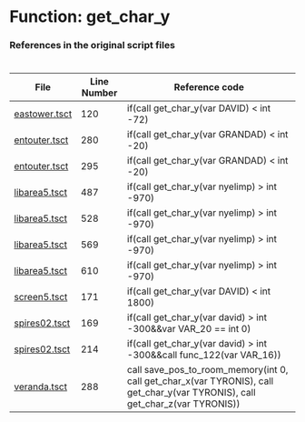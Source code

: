 # Function: get_char_y
### References in the original script files

#

| File | Line Number | Reference code |
| --- | --- | --- |
| [eastower.tsct](../../../out/eastower.tsct#L120) | 120 | if(call get_char_y(var DAVID) < int -72) |
| [entouter.tsct](../../../out/entouter.tsct#L280) | 280 | if(call get_char_y(var GRANDAD) < int -20) |
| [entouter.tsct](../../../out/entouter.tsct#L295) | 295 | if(call get_char_y(var GRANDAD) < int -20) |
| [libarea5.tsct](../../../out/libarea5.tsct#L487) | 487 | if(call get_char_y(var nyelimp) > int -970) |
| [libarea5.tsct](../../../out/libarea5.tsct#L528) | 528 | if(call get_char_y(var nyelimp) > int -970) |
| [libarea5.tsct](../../../out/libarea5.tsct#L569) | 569 | if(call get_char_y(var nyelimp) > int -970) |
| [libarea5.tsct](../../../out/libarea5.tsct#L610) | 610 | if(call get_char_y(var nyelimp) > int -970) |
| [screen5.tsct](../../../out/screen5.tsct#L171) | 171 | if(call get_char_y(var DAVID) < int 1800) |
| [spires02.tsct](../../../out/spires02.tsct#L169) | 169 | if(call get_char_y(var david) > int -300&&var VAR_20 == int 0) |
| [spires02.tsct](../../../out/spires02.tsct#L214) | 214 | if(call get_char_y(var david) > int -300&&call func_122(var VAR_16)) |
| [veranda.tsct](../../../out/veranda.tsct#L288) | 288 | call save_pos_to_room_memory(int 0, call get_char_x(var TYRONIS), call get_char_y(var TYRONIS), call get_char_z(var TYRONIS)) |
